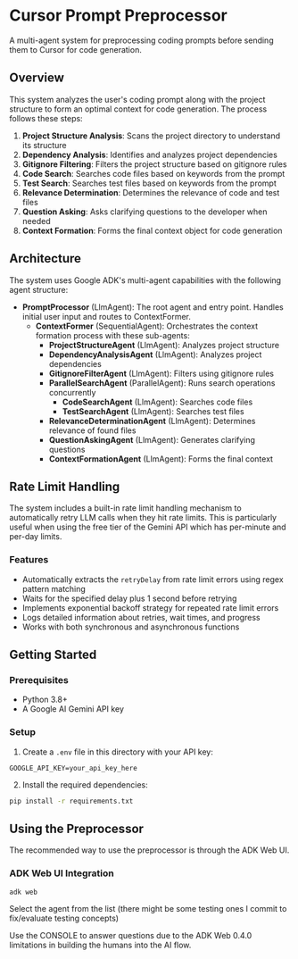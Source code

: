 # Cursor Prompt Preprocessor

A multi-agent system for preprocessing coding prompts before sending them to Cursor for code generation.

## Overview

This system analyzes the user's coding prompt along with the project structure to form an optimal context for code generation. The process follows these steps:

1. **Project Structure Analysis**: Scans the project directory to understand its structure
2. **Dependency Analysis**: Identifies and analyzes project dependencies
3. **Gitignore Filtering**: Filters the project structure based on gitignore rules
4. **Code Search**: Searches code files based on keywords from the prompt
5. **Test Search**: Searches test files based on keywords from the prompt
6. **Relevance Determination**: Determines the relevance of code and test files
7. **Question Asking**: Asks clarifying questions to the developer when needed
8. **Context Formation**: Forms the final context object for code generation

## Architecture

The system uses Google ADK's multi-agent capabilities with the following agent structure:

- **PromptProcessor** (LlmAgent): The root agent and entry point. Handles initial user input and routes to ContextFormer.
  - **ContextFormer** (SequentialAgent): Orchestrates the context formation process with these sub-agents:
    - **ProjectStructureAgent** (LlmAgent): Analyzes project structure
    - **DependencyAnalysisAgent** (LlmAgent): Analyzes project dependencies
    - **GitignoreFilterAgent** (LlmAgent): Filters using gitignore rules
    - **ParallelSearchAgent** (ParallelAgent): Runs search operations concurrently
      - **CodeSearchAgent** (LlmAgent): Searches code files
      - **TestSearchAgent** (LlmAgent): Searches test files
    - **RelevanceDeterminationAgent** (LlmAgent): Determines relevance of found files
    - **QuestionAskingAgent** (LlmAgent): Generates clarifying questions
    - **ContextFormationAgent** (LlmAgent): Forms the final context

## Rate Limit Handling

The system includes a built-in rate limit handling mechanism to automatically retry LLM calls when they hit rate limits. This is particularly useful when using the free tier of the Gemini API which has per-minute and per-day limits.

### Features

- Automatically extracts the `retryDelay` from rate limit errors using regex pattern matching
- Waits for the specified delay plus 1 second before retrying
- Implements exponential backoff strategy for repeated rate limit errors
- Logs detailed information about retries, wait times, and progress
- Works with both synchronous and asynchronous functions

## Getting Started

### Prerequisites

- Python 3.8+
- A Google AI Gemini API key

### Setup

1. Create a `.env` file in this directory with your API key:
```
GOOGLE_API_KEY=your_api_key_here
```

2. Install the required dependencies:
```bash
pip install -r requirements.txt
```

## Using the Preprocessor

The recommended way to use the preprocessor is through the ADK Web UI.

### ADK Web UI Integration

```adk web ```

Select the agent from the list (there might be some testing ones I commit to fix/evaluate testing concepts)

Use the CONSOLE to answer questions due to the ADK Web 0.4.0 limitations in building the humans into the AI flow.


